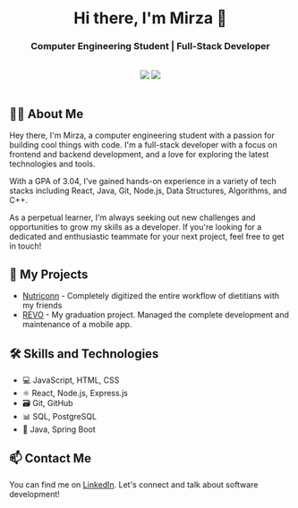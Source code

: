 <div align="center">
  <h1>Hi there, I'm Mirza 👋</h1>
  <h3>Computer Engineering Student | Full-Stack Developer </h3>
  <br>
  <a href="http://www.nutriconn.com/"><img src="https://img.shields.io/badge/Nutriconn-Digitized_entire_workflow_of_dietitians-orange"></a>
  <a href="https://senior.ceng.metu.edu.tr/2023/revo/"><img src="https://img.shields.io/badge/REVO-Blockchain_based_vote_counting_app-blue"></a>
  <br>
  <br>
</div>

## 👨‍💻 About Me

Hey there, I'm Mirza, a computer engineering student with a passion for building cool things with code. I'm a full-stack developer with a focus on frontend and backend development, and a love for exploring the latest technologies and tools. 

With a GPA of 3.04, I've gained hands-on experience in a variety of tech stacks including React, Java, Git, Node.js, Data Structures, Algorithms, and C++. 

As a perpetual learner, I'm always seeking out new challenges and opportunities to grow my skills as a developer. If you're looking for a dedicated and enthusiastic teammate for your next project, feel free to get in touch!


## 🚀 My Projects

- [Nutriconn](http://www.nutriconn.com/) - Completely digitized the entire workflow of dietitians with my friends
- [REVO](https://senior.ceng.metu.edu.tr/2023/revo/) - My graduation project. Managed the complete development and maintenance of a mobile app.

## 🛠️ Skills and Technologies
- 💻 JavaScript, HTML, CSS
- ⚛️ React, Node.js, Express.js
- 🗃️ Git, GitHub
- 📊 SQL, PostgreSQL
- 🐝 Java, Spring Boot

## 📫 Contact Me
You can find me on [LinkedIn](https://www.linkedin.com/in/yusuf-mirza-altay-b03409168/). Let's connect and talk about software development!


<!--
### SkillSet
[![Profile views: YMirzaa](https://gpvc.arturio.dev/YMirzaa)](https://github.com/YMirzaa)
[![Linkedin: YMirzaa](https://img.shields.io/badge/-Follow-blue?style=flat-square&logo=Linkedin&logoColor=white&link=https://www.linkedin.com/in/yusuf-mirza-%C3%B6ks%C3%BCz-b03409168/)](https://www.linkedin.com/in/yusuf-mirza-%C3%B6ks%C3%BCz-b03409168/)
[![mail: ymirzaa](https://img.shields.io/badge/-Mail-red?style=flat-square&logo=Gmail&logoColor=white&link=mailto:ymiirza@gmail.com)](mailto:ymiirza@gmail.com)

![JavaScript](https://img.shields.io/badge/-JavaScript-000?&logo=JavaScript)
![TypeScript](https://img.shields.io/badge/-TypeScript-000?&logo=TypeScript)
![React](https://img.shields.io/badge/-React-000?&logo=React)
![React Native](https://img.shields.io/badge/React_Native-000.svg?&logo=react&logoColor=%2361DAFB)
![NodeJS](https://img.shields.io/badge/node.js-000?&logo=node.js&logoColor=white)
![Express.js](https://img.shields.io/badge/express.js-000.svg?&logo=express&logoColor=%2361DAFB)
![Python](https://img.shields.io/badge/-Python-000?&logo=Python)
![C++](https://img.shields.io/badge/-C++-000?&logo=c%2b%2b&logoColor=00599C)
![SQL](https://img.shields.io/badge/-SQL-000?&logo=PostgreSQL)
![MongoDB](https://img.shields.io/badge/-MongoDB-000?&logo=MongoDB)
![AWS](https://img.shields.io/badge/-AWS-000?&logo=Amazon-AWS&logoColor=F90)
![Linux](https://img.shields.io/badge/-Linux-000?&logo=Linux)

### 📈 My Github status:
[![Apoorv's github && 42 stats](https://github-readme-stats.vercel.app/api?username=ymirzaa&show_icons=true&theme=radical)](https://github.com/YMirzaa)
[![Top Langs](https://github-readme-stats.vercel.app/api/top-langs/?username=ymirzaa&layout=compact&theme=radical)](https://github.com/YMirzaa)
-->

